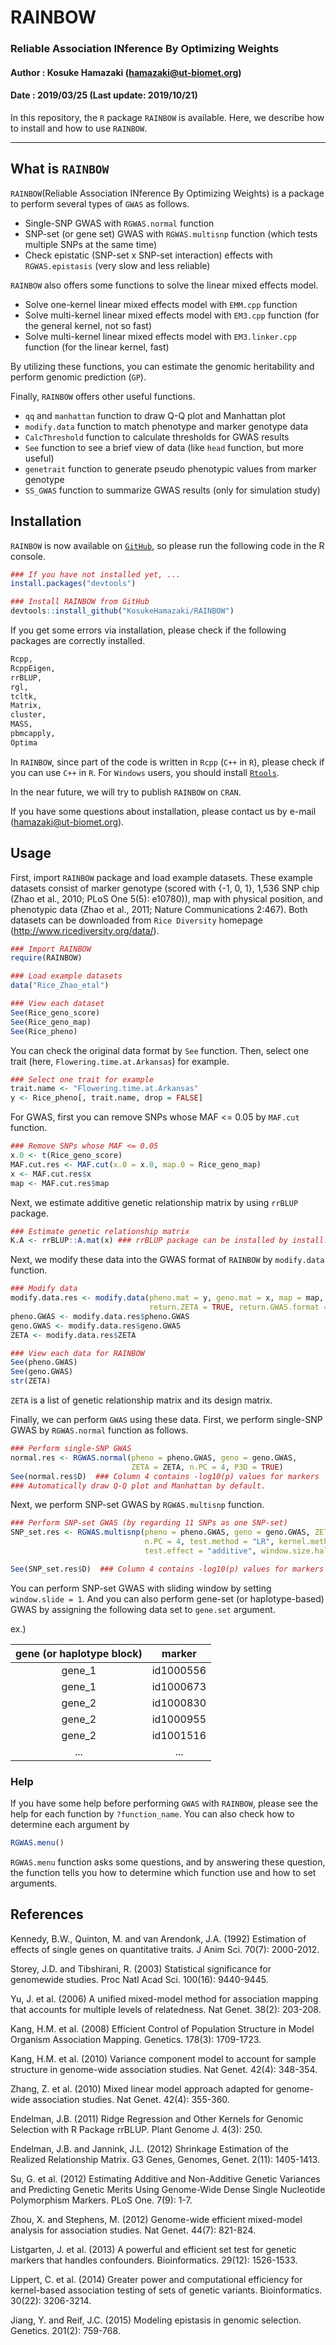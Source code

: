 # RAINBOW
###   Reliable Association INference By Optimizing Weights
#### Author : Kosuke Hamazaki (hamazaki@ut-biomet.org)
#### Date : 2019/03/25 (Last update: 2019/10/21)

In this repository, the `R` package `RAINBOW` is available.
Here, we describe how to install and how to use `RAINBOW`.

----------
## What is `RAINBOW`
`RAINBOW`(Reliable Association INference By Optimizing Weights) is a package to perform several types of `GWAS` as follows.

- Single-SNP GWAS with `RGWAS.normal` function
- SNP-set (or gene set) GWAS with `RGWAS.multisnp` function (which tests multiple SNPs at the same time)
- Check epistatic (SNP-set x SNP-set interaction) effects with `RGWAS.epistasis` (very slow and less reliable)

`RAINBOW` also offers some functions to solve the linear mixed effects model.

- Solve one-kernel linear mixed effects model with `EMM.cpp` function
- Solve multi-kernel linear mixed effects model with `EM3.cpp` function (for the general kernel, not so fast)
- Solve multi-kernel linear mixed effects model with `EM3.linker.cpp` function (for the linear kernel, fast)

By utilizing these functions, you can estimate the genomic heritability and perform genomic prediction (`GP`).

Finally, `RAINBOW` offers other useful functions.

- `qq` and `manhattan` function to draw Q-Q plot and Manhattan plot
- `modify.data` function to match phenotype and marker genotype data
- `CalcThreshold` function to calculate thresholds for GWAS results
- `See` function to see a brief view of data (like `head` function, but more useful)
- `genetrait` function to generate pseudo phenotypic values from marker genotype
- `SS_GWAS` function to summarize GWAS results (only for simulation study)

## Installation
`RAINBOW` is now available on [`GitHub`](https://github.com/KosukeHamazaki/RAINBOW), so please run the following code in the R console.

``` r
### If you have not installed yet, ...
install.packages("devtools")  

### Install RAINBOW from GitHub
devtools::install_github("KosukeHamazaki/RAINBOW")
```

If you get some errors via installation, please check if the following packages are correctly installed.

``` r
Rcpp,
RcppEigen,
rrBLUP,
rgl,
tcltk,
Matrix,
cluster,
MASS,
pbmcapply,
Optima
```

In `RAINBOW`,  since part of the code is written in `Rcpp` (`C++` in `R`),  please check if you can use `C++` in `R`.
For `Windows` users,  you should install [`Rtools`](https://cran.r-project.org/bin/windows/Rtools/).

In the near future, we will try to publish `RAINBOW` on `CRAN`.

If you have some questions about installation, please contact us by e-mail (hamazaki@ut-biomet.org).


##  Usage
First, import `RAINBOW` package and load example datasets. These example datasets consist of marker genotype (scored with {-1, 0, 1}, 1,536 SNP chip (Zhao et al., 2010; PLoS One 5(5): e10780)), map with physical position, and phenotypic data (Zhao et al., 2011; Nature Communications 2:467). Both datasets can be downloaded from `Rice Diversity` homepage (http://www.ricediversity.org/data/). 

``` r
### Import RAINBOW
require(RAINBOW)

### Load example datasets
data("Rice_Zhao_etal")

### View each dataset
See(Rice_geno_score)
See(Rice_geno_map)
See(Rice_pheno)
```
You can check the original data format by `See` function.
Then, select one trait (here, `Flowering.time.at.Arkansas`) for example.

``` r
### Select one trait for example
trait.name <- "Flowering.time.at.Arkansas"
y <- Rice_pheno[, trait.name, drop = FALSE]
```

For  GWAS, first you can remove  SNPs whose MAF <= 0.05 by `MAF.cut` function.

``` r
### Remove SNPs whose MAF <= 0.05
x.0 <- t(Rice_geno_score)
MAF.cut.res <- MAF.cut(x.0 = x.0, map.0 = Rice_geno_map)
x <- MAF.cut.res$x
map <- MAF.cut.res$map
```

Next, we estimate additive genetic relationship matrix by using `rrBLUP` package.

``` r
### Estimate genetic relationship matrix 
K.A <- rrBLUP::A.mat(x) ### rrBLUP package can be installed by install.packages("rrBLUP")
```

Next, we modify these data into the GWAS format of `RAINBOW` by `modify.data` function.

``` r
### Modify data
modify.data.res <- modify.data(pheno.mat = y, geno.mat = x, map = map,
                               return.ZETA = TRUE, return.GWAS.format = TRUE)
pheno.GWAS <- modify.data.res$pheno.GWAS
geno.GWAS <- modify.data.res$geno.GWAS
ZETA <- modify.data.res$ZETA

### View each data for RAINBOW
See(pheno.GWAS)
See(geno.GWAS)
str(ZETA)
```
`ZETA` is a list of genetic relationship matrix and its design matrix.

Finally, we can perform `GWAS` using these data.
First, we perform single-SNP GWAS by `RGWAS.normal` function as follows.

``` r
### Perform single-SNP GWAS
normal.res <- RGWAS.normal(pheno = pheno.GWAS, geno = geno.GWAS,
                           ZETA = ZETA, n.PC = 4, P3D = TRUE)
See(normal.res$D)  ### Column 4 contains -log10(p) values for markers
### Automatically draw Q-Q plot and Manhattan by default.
```

Next, we perform SNP-set GWAS by `RGWAS.multisnp` function.

``` r
### Perform SNP-set GWAS (by regarding 11 SNPs as one SNP-set)
SNP_set.res <- RGWAS.multisnp(pheno = pheno.GWAS, geno = geno.GWAS, ZETA = ZETA, 
                              n.PC = 4, test.method = "LR", kernel.method = "linear", gene.set = NULL,
                              test.effect = "additive", window.size.half = 5, window.slide = 11)

See(SNP_set.res$D)  ### Column 4 contains -log10(p) values for markers
```

You can perform SNP-set GWAS with sliding window by setting `window.slide = 1`.
And you can also perform gene-set (or haplotype-based) GWAS by assigning the following data set to `gene.set` argument.

ex.)

|  gene (or haplotype block)   |  marker | 
| :-----: | :------:| 
| gene_1    | id1000556 | 
| gene_1    | id1000673 | 
| gene_2    | id1000830 | 
| gene_2    | id1000955 | 
| gene_2    | id1001516 | 
| ...    | ... | 


### Help
If you have some help before performing `GWAS` with `RAINBOW`, please see the help for each function by `?function_name`.
You can also check how to determine each argument by

``` r
RGWAS.menu()
```
`RGWAS.menu` function asks some questions, and by answering these question, the function tells you how to determine which function use and how to set arguments.


## References
Kennedy, B.W., Quinton, M. and van Arendonk, J.A. (1992) Estimation of effects of single genes on quantitative traits. J Anim Sci. 70(7): 2000-2012.

Storey, J.D. and Tibshirani, R. (2003) Statistical significance for genomewide studies. Proc Natl Acad Sci. 100(16): 9440-9445.

Yu, J. et al. (2006) A unified mixed-model method for association mapping that accounts for multiple levels of relatedness. Nat Genet. 38(2): 203-208.

Kang, H.M. et al. (2008) Efficient Control of Population Structure in Model Organism Association Mapping. Genetics. 178(3): 1709-1723.

Kang, H.M. et al. (2010) Variance component model to account for sample structure in genome-wide association studies. Nat Genet. 42(4): 348-354.

Zhang, Z. et al. (2010) Mixed linear model approach adapted for genome-wide association studies. Nat Genet. 42(4): 355-360.

Endelman, J.B. (2011) Ridge Regression and Other Kernels for Genomic Selection with R Package rrBLUP. Plant Genome J. 4(3): 250.

Endelman, J.B. and Jannink, J.L. (2012) Shrinkage Estimation of the Realized Relationship Matrix. G3 Genes, Genomes, Genet. 2(11): 1405-1413.

Su, G. et al. (2012) Estimating Additive and Non-Additive Genetic Variances and Predicting Genetic Merits Using Genome-Wide Dense Single Nucleotide Polymorphism Markers. PLoS One. 7(9): 1-7.

Zhou, X. and Stephens, M. (2012) Genome-wide efficient mixed-model analysis for association studies. Nat Genet. 44(7): 821-824.

Listgarten, J. et al. (2013) A powerful and efficient set test for genetic markers that handles confounders. Bioinformatics. 29(12): 1526-1533.

Lippert, C. et al. (2014) Greater power and computational efficiency for kernel-based association testing of sets of genetic variants. Bioinformatics. 30(22): 3206-3214.

Jiang, Y. and Reif, J.C. (2015) Modeling epistasis in genomic selection. Genetics. 201(2): 759-768.
